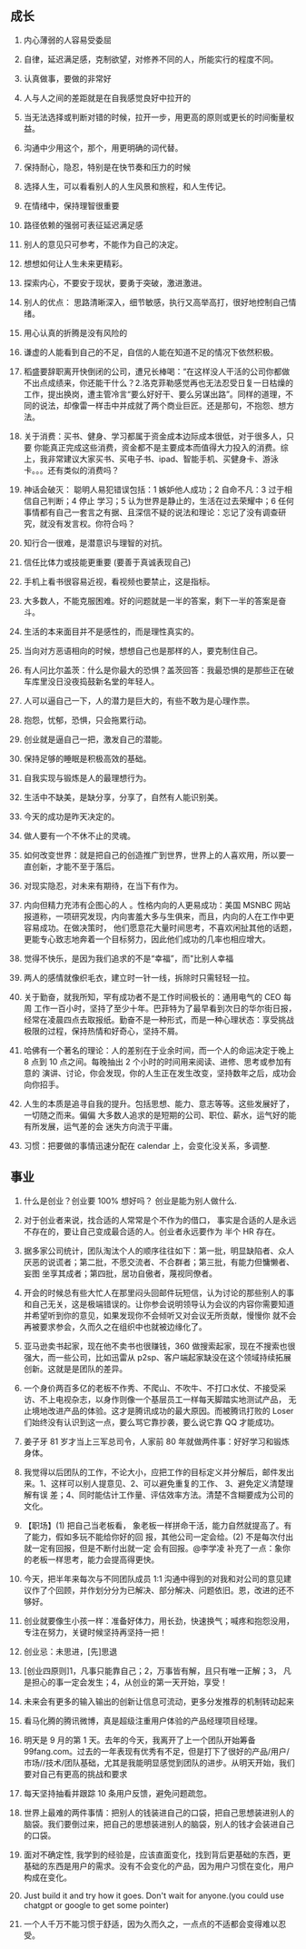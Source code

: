 
## 成长

1. 内心薄弱的人容易受委屈

2. 自律，延迟满足感，克制欲望，对修养不同的人，所能实行的程度不同。

3. 认真做事，要做的非常好

4. 人与人之间的差距就是在自我感觉良好中拉开的

5. 当无法选择或判断对错的时候，拉开一步，用更高的原则或更长的时间衡量权益。

6. 沟通中少用这个，那个，用更明确的词代替。

7. 保持耐心，隐忍，特别是在快节奏和压力的时候

8. 选择人生，可以看看别人的人生风景和旅程，和人生传记。

9. 在情绪中，保持理智很重要

10. 路径依赖的强弱可表征延迟满足感

11. 别人的意见只可参考，不能作为自己的决定。

12. 想想如何让人生未来更精彩。

13. 探索内心，不要安于现状，要勇于突破，激进激进。

14. 别人的优点： 思路清晰深入，细节敏感，执行又高举高打，很好地控制自己情绪。

15. 用心认真的折腾是没有风险的 

16. 谦虚的人能看到自己的不足，自信的人能在知道不足的情况下依然积极。 

17. 稻盛要辞职离开快倒闭的公司，遭兄长棒喝：“在这样没人干活的公司你都做不出点成绩来，你还能干什么？2.洛克菲勒感觉再也无法忍受日复一日枯燥的工作，提出换岗，遭主管冷言“要么好好干、要么另谋出路”。同样的道理，不同的说法，却像雷一样击中并成就了两个商业巨匠。还是那句，不抱怨、想方法。 

18. 关于消费：买书、健身、学习都属于资金成本边际成本很低，对于很多人，只要 你能真正完成这些消费，资金都不是主要成本而值得大力投入的消费。综上，我非常建议大家买书、买电子书、ipad、智能手机、买健身卡、游泳卡。。。还有类似的消费吗？ 

19. 神话会破灭： 聪明人易犯错误包括：1 嫉妒他人成功；2 自命不凡：3 过于相信自己判断；4 停止 学习；5 认为世界是静止的，生活在过去荣耀中；6 任何事情都有自己一套言之有据、且深信不疑的说法和理论：忘记了没有调查研究，就没有发言权。你符合吗？ 

20. 知行合一很难，是潜意识与理智的对抗。

21. 信任比体力或技能更重要 (要善于真诚表现自己)

22. 手机上看书很容易近视，看视频也要禁止，这是指标。

23. 大多数人，不能克服困难。好的问题就是一半的答案，剩下一半的答案是奋斗。

24. 生活的本来面目并不是感性的，而是理性真实的。

25. 当向对方恶语相向的时候，想想自己也是那样的人，要克制住自己。

26. 有人问比尔盖茨：什么是你最大的恐惧？盖茨回答：我最恐惧的是那些正在破车库里没日没夜捣鼓新名堂的年轻人。 

27. 人可以逼自己一下，人的潜力是巨大的，有些不敢为是心理作祟。

28. 抱怨，忧郁，恐惧，只会拖累行动。

29. 创业就是逼自己一把，激发自己的潜能。

30. 保持足够的睡眠是积极高效的基础。

31. 自我实现与锻炼是人的最理想行为。

32. 生活中不缺美，是缺分享，分享了，自然有人能识别美。

33. 今天的成功是昨天决定的。

34. 做人要有一个不休不止的灵魂。

35. 如何改变世界：就是把自己的创造推广到世界，世界上的人喜欢用，所以要一直创新，才能不至于落后。

36. 对现实隐忍，对未来有期待，在当下有作为。

36. 内向但精力充沛有企图心的人 。性格内向的人更易成功：美国 MSNBC 网站报道称，一项研究发现，内向害羞大多与生俱来，而且，内向的人在工作中更容易成功。在做决策时， 他们愿意花大量时间思考，不喜欢闲扯其他的话题，更能专心致志地奔着一个目标努力，因此他们成功的几率也相应增大。

37. 觉得不快乐，是因为我们追求的不是“幸福”，而"比别人幸福

38. 两人的感情就像织毛衣，建立时一针一线，拆除时只需轻轻一拉。

39. 关于勤奋，就我所知，罕有成功者不是工作时间极长的：通用电气的 CEO 每周 工作一百小时，坚持了至少十年。巴菲特为了最早看到次日的华尔街日报，经常在凌晨四点去取报纸。勤奋不是一种形式，而是一种心理状态：享受挑战极限的过程，保持热情和好奇心，坚持不屑。 

40. 哈佛有一个著名的理论：人的差别在于业余时间，而一个人的命运决定于晚上 8 点到 10 点之间。每晚抽出 2 个小时的时间用来阅读、进修、思考或参加有意的 演讲、讨论，你会发现，你的人生正在发生改变，坚持数年之后，成功会向你招手。 

41. 人生的本质是追寻自我的提升。包括思想、能力、意志等等。这些发展好了，一切随之而来。偏偏 大多数人追求的是短期的公司、职位、薪水，运气好的能有所发展，运气差的会 迷失方向流于平庸。

42. 习惯：把要做的事情迅速分配在 calendar 上，会变化没关系，多调整.


## 事业

1. 什么是创业？创业要 100% 想好吗？
创业是能为别人做什么.

2. 对于创业者来说，找合适的人常常是个不作为的借口， 事实是合适的人是永远不存在的，要让自己变成最合适的人。创业者永远要作为 半个 HR 存在。

3. 据多家公司统计，团队淘汰个人的顺序往往如下：第一批，明显缺陷者、众人厌恶的说谎者；第二批，不愿交流者、不合群者；第三批，有能力但慵懒者、妄图 坐享其成者；第四批，居功自傲者，蔑视同僚者。 

4. 开会的时候总有些大忙人在那里闷头回邮件玩短信，认为讨论的那些别人的事和自己无关，这是极端错误的。让你参会说明领导认为会议的内容你需要知道并希望听到你的意见，如果发现你不会倾听又对会议无所贡献，慢慢你 就不会再被要求参会，久而久之在组织中也就被边缘化了。 

5. 亚马逊卖书起家，现在他不卖书也很赚钱，360 做搜索起家，现在不搜索也很强大，而一些公司，比如迅雷从 p2sp、客户端起家缺没在这个领域持续拓展创新。这就是是团队的差异。 

6. 一个身价两百多亿的老板不作秀、不爬山、不吹牛、不打口水仗、不接受采访、不上电视杂志，以身作则像一个基层员工一样每天脚踏实地测试产品， 无止境地改进产品的体验。这才是腾讯成功的最大原因。而被腾讯打败的 Loser 们始终没有认识到这一点，要么骂它靠抄袭，要么说它靠 QQ 才能成功。 

7. 姜子牙 81 岁才当上三军总司令，人家前 80 年就做两件事：好好学习和锻炼身体。 

8. 我觉得以后团队的工作，不论大小，应把工作的目标定义并分解后，邮件发出来。1、这样可以别人提意见、2、可以避免重复的工作、 3、避免定义清楚理解有误 差；4、同时能估计工作量、评估效率方法。清楚不含糊要成为公司的文化。

9. 【职场】(1) 把自己当老板看， 象老板一样拼命干活，能力自然就提高了。有了能力，假如多玩不能给你好的回 报，其他公司一定会给。(2) 不是每次付出就一定有回报，但是不断付出就一定 会有回报。@李学凌 补充了一点：象你的老板一样思考，能力会提高得更快。 

10. 今天，把半年来每次与不同团队成员 1:1 沟通中得到的对我和对公司的意见建议作了个回顾，并作划分分为已解决、部分解决、问题依旧。恩，改进的还不够好。 

11. 创业就要像生小孩一样：准备好体力，用长劲，快速换气；喊疼和抱怨没用，专注在努力，关键时候坚持再坚持一把！ 

12. 创业忌：未思进，[先]思退 

13. [创业四原则]1，凡事只能靠自己；2，万事皆有解，且只有唯一正解；3， 凡是担心的事一定会发生；4，从创业的第一天开始，享受！

14. 未来会有更多的输入输出的创新让信息可流动，更多分发推荐的机制转动起来 

15. 看马化腾的腾讯微博，真是超级注重用户体验的产品经理项目经理。 

16. 明天是 9 月的第 1 天。去年的今天，我离开了上一个团队开始筹备 99fang.com。过去的一年表现有优秀有不足，但是打下了很好的产品/用户/市场//技术/团队基础，尤其是我能明显感觉到团队的进步。从明天开始，我们要对自己有更高的挑战和要求

17. 每天坚持抽看并跟踪 10 条用户反馈，避免问题疏忽。

18. 世界上最难的两件事情：把别人的钱装进自己的口袋，把自己思想装进别人的脑袋。我们要倒过来，把自己的思想装进别人的脑袋，别人的钱才会装进自己的口袋。 

20. 面对不确定性, 我学到的经验是，应该直面变化，找到背后更基础的东西，更基础的东西是用户的需求。没有不会变化的产品，因为用户习惯在变化，用户构成在变化。

21. Just build it and try how it goes. Don't wait for  anyone.(you could use chatgpt or google to get some pointer)

22. 一个人千万不能习惯于舒适，因为久而久之，一点点的不适都会变得难以忍受。
